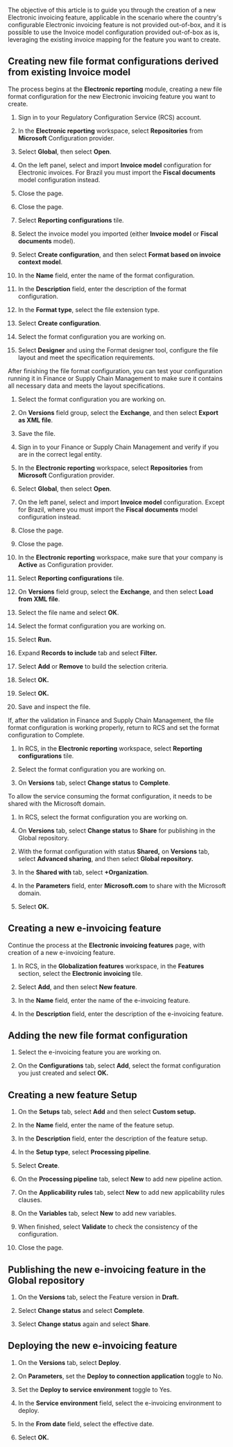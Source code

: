 ﻿The objective of this article is to guide you through the creation of a new Electronic invoicing feature, applicable in the scenario where the country's configurable Electronic invoicing feature is not provided out-of-box, and it is possible to use the Invoice model configuration provided out-of-box as is, leveraging the existing invoice mapping for the feature you want to create.

## Creating new file format configurations derived from existing Invoice model

The process begins at the **Electronic reporting** module, creating a new file format configuration for the new Electronic invoicing feature you want to create.

1.  Sign in to your Regulatory Configuration Service (RCS) account.

2.  In the **Electronic reporting** workspace, select **Repositories** from **Microsoft** Configuration provider.

3.  Select **Global**, then select **Open**.

4.  On the left panel, select and import **Invoice model** configuration for Electronic invoices. For Brazil you must import the **Fiscal documents** model configuration instead.

5.  Close the page.

6.  Close the page.

7.  Select **Reporting configurations** tile.

8.  Select the invoice model you imported (either **Invoice model** or **Fiscal documents** model).

9.  Select **Create configuration**, and then select **Format based on invoice context model**.

10. In the **Name** field, enter the name of the format configuration.

11. In the **Description** field, enter the description of the format configuration.

12. In the **Format type**, select the file extension type.

13. Select **Create configuration**.

14. Select the format configuration you are working on.

15. Select **Designer** and using the Format designer tool, configure the file layout and meet the specification requirements.

After finishing the file format configuration, you can test your configuration running it in Finance or Supply Chain Management to make sure it contains all necessary data and meets the layout specifications.

1.  Select the format configuration you are working on.

2.  On **Versions** field group, select the **Exchange**, and then select **Export as XML file**.

3.  Save the file.

4.  Sign in to your Finance or Supply Chain Management and verify if you are in the correct legal entity.

5.  In the **Electronic reporting** workspace, select **Repositories** from **Microsoft** Configuration provider.

6.  Select **Global**, then select **Open**.

7.  On the left panel, select and import **Invoice model** configuration. Except for Brazil, where you must import the **Fiscal documents** model configuration instead.

8.  Close the page.

9.  Close the page.

10. In the **Electronic reporting** workspace, make sure that your company is **Active** as Configuration provider.

11. Select **Reporting configurations** tile.

12. On **Versions** field group, select the **Exchange**, and then select **Load from XML file**.

13. Select the file name and select **OK**.

14. Select the format configuration you are working on.

15. Select **Run.**

16. Expand **Records to include** tab and select **Filter.**

17. Select **Add** or **Remove** to build the selection criteria.

18. Select **OK.**

19. Select **OK.**

20. Save and inspect the file.

If, after the validation in Finance and Supply Chain Management, the file format configuration is working properly, return to RCS and set the format configuration to Complete.

1.  In RCS, in the **Electronic reporting** workspace, select **Reporting configurations** tile.

2.  Select the format configuration you are working on.

3.  On **Versions** tab, select **Change status** to **Complete**.

To allow the service consuming the format configuration, it needs to be shared with the Microsoft domain.

1.  In RCS, select the format configuration you are working on.

<!-- -->

4.  On **Versions** tab, select **Change status** to **Share** for publishing in the Global repository.

<!-- -->

2.  With the format configuration with status **Shared,** on **Versions** tab, select **Advanced sharing**, and then select **Global repository.**

3.  In the **Shared with** tab, select **+Organization**.

4.  In the **Parameters** field, enter **Microsoft.com** to share with the Microsoft domain.

5.  Select **OK.**

## Creating a new e-invoicing feature

Continue the process at the **Electronic invoicing features** page, with creation of a new e-invoicing feature.

1.  In RCS, in the **Globalization features** workspace, in the **Features** section, select the **Electronic invoicing** tile.

2.  Select **Add**, and then select **New feature**.

3.  In the **Name** field, enter the name of the e-invoicing feature.

4.  In the **Description** field, enter the description of the e-invoicing feature.

## Adding the new file format configuration

1.  Select the e-invoicing feature you are working on.

2.  On the **Configurations** tab, select **Add**, select the format configuration you just created and select **OK.**

## Creating a new feature Setup

1.  On the **Setups** tab, select **Add** and then select **Custom setup.**

2.  In the **Name** field, enter the name of the feature setup.

3.  In the **Description** field, enter the description of the feature setup.

4.  In the **Setup type**, select **Processing pipeline**.

5.  Select **Create**.

6.  On the **Processing pipeline** tab, select **New** to add new pipeline action.

7.  On the **Applicability rules** tab, select **New** to add new applicability rules clauses.

8.  On the **Variables** tab, select **New** to add new variables.

9.  When finished, select **Validate** to check the consistency of the configuration.

10. Close the page.

## Publishing the new e-invoicing feature in the Global repository

1.  On the **Versions** tab, select the Feature version in **Draft.**

2.  Select **Change status** and select **Complete**.

3.  Select **Change status** again and select **Share**.

## Deploying the new e-invoicing feature

1.  On the **Versions** tab, select **Deploy**.

2.  On **Parameters**, set the **Deploy to connection application** toggle to No.

3.  Set the **Deploy to service environment** toggle to Yes.

4.  In the **Service environment** field, select the e-invoicing environment to deploy.

5.  In the **From date** field, select the effective date.

6.  Select **OK.**
